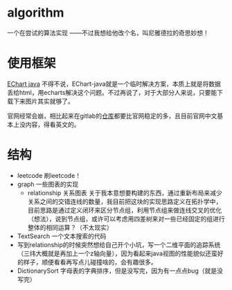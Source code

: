 # algorithm
一个在尝试的算法实现 ——不过我想给他改个名，叫尼雅德拉的奇思妙想！


# 使用框架 
[EChart java](https://echarts.icepear.org/#/zh-cn/overview) 
不得不说，EChart-java就是一个临时解决方案，本质上就是将数据丢给html，用echarts解决这个问题。不过再说了，对于大部分人来说，只要能下载下来图片其实就够了。

官网经常会崩，相比起来在gitlab的[仓库](https://github.com/ECharts-Java/ECharts-Java-Examples)都要比官网稳定的多，且目前官网中文基本上没内容，得看英文的。


# 结构

- leetcode 刷leetcode！
- graph 一些图表的实现
  - relationship 关系图表
    关于我本意想要构建的东西，通过重新布局来减少关系之间的交错连线的数量，我目前把这块的实现思路定义在拓扑学中，目前思路是通过定义闭环来区分节点组，利用节点组来做连线交叉的优化（想法），说到节点组，或许可以考虑用四差树来对一些已经固定的组进行整体的相同运算？（不太现实）
- TextSearch 一个文本搜索的代码
- 写到relationship的时候突然想给自己开个小坑，写一个二维平面的追踪系统（三纬大概就是再加上一个z轴向量），因为看起来java视图的性能貌似还蛮好的样子，顺便看看再写点儿碰撞啥的，会有趣很多。
- DictionarySort 字母表的字典排序，但是没写完，因为有一点点bug（就是没写完）